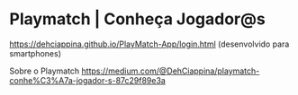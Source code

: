 # Playmatch | Conheça Jogador@s
https://dehciappina.github.io/PlayMatch-App/login.html
(desenvolvido para smartphones)

Sobre o Playmatch
https://medium.com/@DehCiappina/playmatch-conhe%C3%A7a-jogador-s-87c29f89e3a
